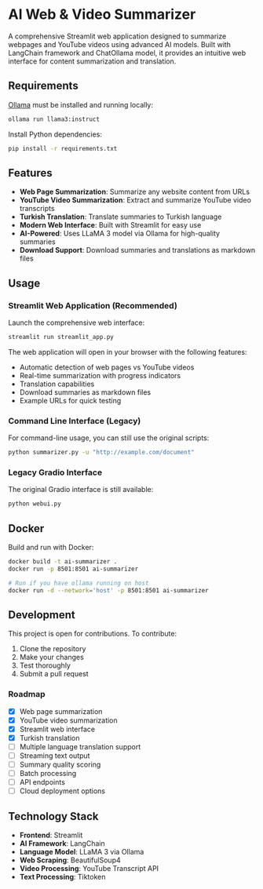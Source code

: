 # AI Web & Video Summarizer

A comprehensive Streamlit web application designed to summarize webpages and YouTube videos using advanced AI models. Built with LangChain framework and ChatOllama model, it provides an intuitive web interface for content summarization and translation.

## Requirements

[Ollama](https://ollama.com/) must be installed and running locally:

```bash
ollama run llama3:instruct
```

Install Python dependencies:

```bash
pip install -r requirements.txt
```

## Features

- **Web Page Summarization**: Summarize any website content from URLs
- **YouTube Video Summarization**: Extract and summarize YouTube video transcripts
- **Turkish Translation**: Translate summaries to Turkish language
- **Modern Web Interface**: Built with Streamlit for easy use
- **AI-Powered**: Uses LLaMA 3 model via Ollama for high-quality summaries
- **Download Support**: Download summaries and translations as markdown files

## Usage

### Streamlit Web Application (Recommended)

Launch the comprehensive web interface:

```bash
streamlit run streamlit_app.py
```

The web application will open in your browser with the following features:
- Automatic detection of web pages vs YouTube videos
- Real-time summarization with progress indicators
- Translation capabilities
- Download summaries as markdown files
- Example URLs for quick testing

### Command Line Interface (Legacy)

For command-line usage, you can still use the original scripts:

```bash
python summarizer.py -u "http://example.com/document"
```

### Legacy Gradio Interface

The original Gradio interface is still available:

```bash
python webui.py
```

## Docker

Build and run with Docker:

```bash
docker build -t ai-summarizer .
docker run -p 8501:8501 ai-summarizer

# Run if you have ollama running on host
docker run -d --network='host' -p 8501:8501 ai-summarizer
```

## Development

This project is open for contributions. To contribute:

1. Clone the repository
2. Make your changes
3. Test thoroughly
4. Submit a pull request

### Roadmap

- [x] Web page summarization
- [x] YouTube video summarization  
- [x] Streamlit web interface
- [x] Turkish translation
- [ ] Multiple language translation support
- [ ] Streaming text output
- [ ] Summary quality scoring
- [ ] Batch processing
- [ ] API endpoints
- [ ] Cloud deployment options

## Technology Stack

- **Frontend**: Streamlit
- **AI Framework**: LangChain
- **Language Model**: LLaMA 3 via Ollama
- **Web Scraping**: BeautifulSoup4
- **Video Processing**: YouTube Transcript API
- **Text Processing**: Tiktoken



